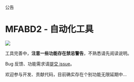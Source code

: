公告

# MFABD2 - 自动化工具

![](https://github.com/sunyink/MFABD2/blob/Fast/ReadMe/logo.png)

工具完善中，**注意一些功能存在禁忌警告**，不熟悉请先阅读说明。

Bug 反馈、功能需求请[提交 issue](https://github.com/sunyink/MFABD2/issues?q=is%3Aissue)。

欢迎参与开发、贡献代码，目前确实存在个别功能无限延期中...


